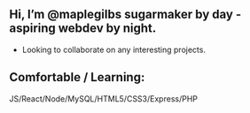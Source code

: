 ## Hi, I’m @maplegilbs sugarmaker by day - aspiring webdev by night.
- Looking to collaborate on any interesting projects.

## Comfortable / Learning:
JS/React/Node/MySQL/HTML5/CSS3/Express/PHP

